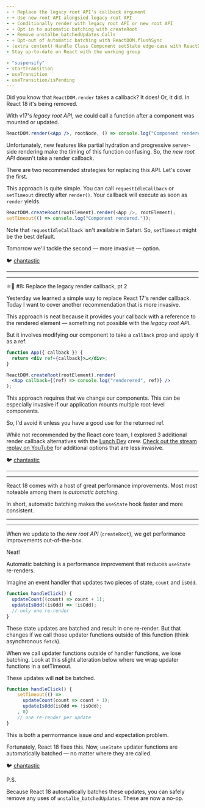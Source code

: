 ```yaml
---
- + Replace the legacy root API's callback argument
- + Use new root API alongsied legacy root API
- + Conditionally render with legacy root API or new root API
- + Opt in to automatic batching with createRoot
- - Remove unstalbe_batchedUpdates Calls
- + Opt-out of Automatic batching with ReactDOM.flushSync
- (extra content) Handle Class Component setState edge-case with ReactDOM.flushSync
- Stay up-to-date on React with the working group

- "suspensify"
- startTransition
- useTransition
- useTransition/isPending
---
```


Did you know that `ReactDOM.render` takes a callback?
It does! Or, it did. In React 18 it's being removed.

With v17's _legacy root API_, we could call a function after a component was mounted or updated.

```jsx
ReactDOM.render(<App />, rootNode, () => console.log("Component rendered."));
```

Unfortunately, new features like partial hydration and progressive server-side rendering make the timing of this function confusing.
So, the _new root API_ doesn't take a render callback.

There are two recommended strategies for replacing this API. Let's cover the first.

This approach is quite simple. You can call `requestIdleCallback` or `setTimeout` directly after `render()`. Your callback will execute as soon as `render` yields.

```js
ReactDOM.createRoot(rootElement).render(<App />, rootElement);
setTimeout(() => console.log("Component rendered."));
```

Note that `requestIdleCallback` isn't available in Safari.
So, `setTimeout` might be the best default.

Tomorrow we'll tackle the second — more invasive — option.

🐦 [chantastic](https://chan.dev/twitter)

---

---

⚛️🎄 #8: Replace the legacy render callback, pt 2

Yesterday we learned a simple way to replace React 17's render callback.
Today I want to cover another recommendation that is more invasive.

This approach is neat because it provides your callback with a reference to the rendered element — something not possible with the _legacy root API_.

But it involves modifying our component to take a `callback` prop and apply it as a ref.

```jsx
function App({ callback }) {
  return <div ref={callback}>…</div>;
}

ReactDOM.createRoot(rootElement).render(
  <App callback={(ref) => console.log("renderered", ref)} />
);
```

This approach requires that we change our components. This can be especially invasive if our application mounts multiple root-level components.

So, I'd avoid it unless you have a good use for the returned ref.

While not recommended by the React core team, I explored 3 additional render callback alternatives with the [Lunch Dev](https://chan.dev/discord) crew.
[Check out the stream replay on YouTube](https://www.youtube.com/watch?v=_6fbpugYAdI&t=1687s) for additional options that are less invasive.

🐦 [chantastic](https://chan.dev/twitter)

---

---

React 18 comes with a host of great performance improvements.
Most most noteable among them is _automatic batching_.

In short, automatic batching makes the `useState` hook faster and more consistent.

---

---

When we update to the _new root API_ (`createRoot`), we get performance improvements out-of-the-box.

Neat!

Automatic batching is a performance improvement that reduces `useState` re-renders.

Imagine an event handler that updates two pieces of state, `count` and `isOdd`.

```js
function handleClick() {
  updateCount((count) => count + 1);
  updateIsOdd((isOdd) => !isOdd);
  // only one re-render
}
```

These state updates are batched and result in one re-render. But that changes if we call those updater functions outside of this function (think asynchronous `fetch`).

When we call updater functions outside of handler functions, we lose batching. Look at this slight alteration below where we wrap updater functions in a setTimeout.

These updates will **not** be batched.

```js
function handleClick() {
    setTimeout(() =>
      updateCount(count => count + 1);
      updateIsOdd(isOdd => !isOdd);
    , 0)
    // one re-render per update
}
```

This is both a permormance issue _and_ and expectation problem.

Fortunately, React 18 fixes this.
Now, `useState` updater functions are automatically batched — no matter where they are called.

🐦 [chantastic](https://chan.dev/twitter)

P.S.

Because React 18 automatically batches these updates, you can safely remove any uses of `unstalbe_batchedUpdates`. These are now a no-op.
